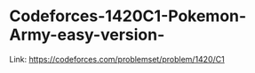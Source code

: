 # Codeforces-1420C1-Pokemon-Army-easy-version-
Link: https://codeforces.com/problemset/problem/1420/C1
